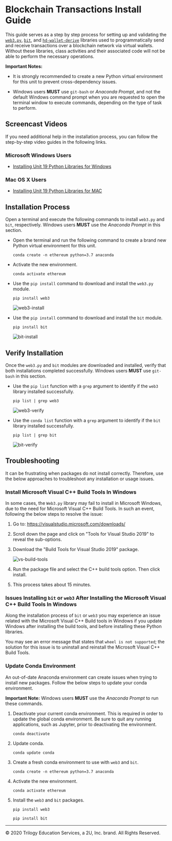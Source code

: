 # Blockchain Transactions Install Guide

This guide serves as a step by step process for setting up and validating the [`web3.py`](https://web3py.readthedocs.io/en/stable/), [`bit`](https://ofek.dev/bit/), and [`hd-wallet-derive`](https://github.com/dan-da/hd-wallet-derive  ) libraries used to programmatically send and receive transactions over a blockchain network via virtual wallets. Without these libraries, class activities and their associated code will not be able to perform the necessary operations.

**Important Notes:**

* It is strongly recommended to create a new Python virtual environment for this unit to prevent cross-dependency issues.

* Windows users **MUST** use `git-bash` or _Anaconda Prompt_, and not the default Windows command prompt when you are requested to open the terminal window to execute commands, depending on the type of task to perform.

## Screencast Videos

If you need additional help in the installation process, you can follow the step-by-step video guides in the following links.

### Microsoft Windows Users

* [Installing Unit 19 Python Libraries for Windows](https://youtu.be/C6hXsiaaR8M)

### Mac OS X Users

* [Installing Unit 19 Python Libraries for MAC](https://youtu.be/ZQc86Yc18ME)

## Installation Process

Open a terminal and execute the following commands to install `web3.py` and `bit`, respectively. Windows users **MUST** use the _Anaconda Prompt_ in this section.

* Open the terminal and run the following command to create a brand new Python virtual environment for this unit.

  ```shell
  conda create -n ethereum python=3.7 anaconda
  ```

* Activate the new environment.

  ```shell
  conda activate ethereum
  ```

* Use the `pip install` command to download and install the `web3.py` module.

  ```shell
  pip install web3
  ```

  ![web3-install](Images/web3-install.png)

* Use the `pip install` command to download and install the `bit` module.

  ```shell
  pip install bit
  ```

  ![bit-install](Images/bit-install.png)

## Verify Installation

Once the `web3.py` and `bit` modules are downloaded and installed, verify that both installations completed successfully. Windows users **MUST** use `git-bash` in this section.

* Use the `pip list` function with a `grep` argument to identify if the `web3` library installed successfully.

  ```shell
  pip list | grep web3
  ```

  ![web3-verify](Images/web3-verify.png)

* Use the `conda list` function with a `grep` argument to identify if the `bit` library installed successfully.

  ```shell
  pip list | grep bit
  ```

  ![bit-verify](Images/bit-verify.png)

## Troubleshooting

It can be frustrating when packages do not install correctly. Therefore, use the below approaches to troubleshoot any installation or usage issues.

### Install Microsoft Visual C++ Build Tools In Windows

In some cases, the `Web3.py` library may fail to install in Microsoft Windows, due to the need for Microsoft Visual C++ Build Tools. In such an event, following the below steps to resolve the issue:

1. Go to: https://visualstudio.microsoft.com/downloads/

2. Scroll down the page and click on "Tools for Visual Studio 2019" to reveal the sub-options.

3. Download the "Build Tools for Visual Studio 2019" package.

    ![vs-build-tools](Images/vs-build-tools.png)

4. Run the package file and select the C++ build tools option. Then click install.

5. This process takes about 15 minutes.

### Issues Installing `bit` or `web3` After Installing the Microsoft Visual C++ Build Tools In Windows

Along the installation process of `bit` or `web3` you may experience an issue related with the Microsoft Visual C++ Build tools in Windows if you update Windows after installing the build tools, and before installing these Python libraries.

You may see an error message that states that `wheel is not supported`; the solution for this issue is to uninstall and reinstall the Microsoft Visual C++ Build Tools.

### Update Conda Environment

An out-of-date Anaconda environment can create issues when trying to install new packages. Follow the below steps to update your conda environment.

**Important Note:** Windows users **MUST** use the _Anaconda Prompt_ to run these commands.

1. Deactivate your current conda environment. This is required in order to update the global conda environment. Be sure to quit any running applications, such as Jupyter, prior to deactivating the environment.

    ```shell
    conda deactivate
    ```

2. Update conda.

    ```shell
    conda update conda
    ```

3. Create a fresh conda environment to use with `web3` and `bit`.

    ```shell
    conda create -n ethereum python=3.7 anaconda
    ```

4. Activate the new environment.

    ```shell
    conda activate ethereum
    ```

5. Install the `web3` and `bit` packages.

    ```shell
    pip install web3
    ```

    ```shell
    pip install bit
    ```

---

© 2020 Trilogy Education Services, a 2U, Inc. brand. All Rights Reserved.
